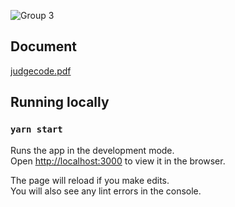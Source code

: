 ![Group 3](https://user-images.githubusercontent.com/30843291/235975717-a5bfbf8b-705d-4d9d-8968-ac6c6ff5e795.png)

## Document
[judgecode.pdf](https://github.com/VictorBDias/judgecode-ts/files/11384791/judgecode.pdf)


## Running locally

### `yarn start`

Runs the app in the development mode.\
Open [http://localhost:3000](http://localhost:3000) to view it in the browser.

The page will reload if you make edits.\
You will also see any lint errors in the console.


